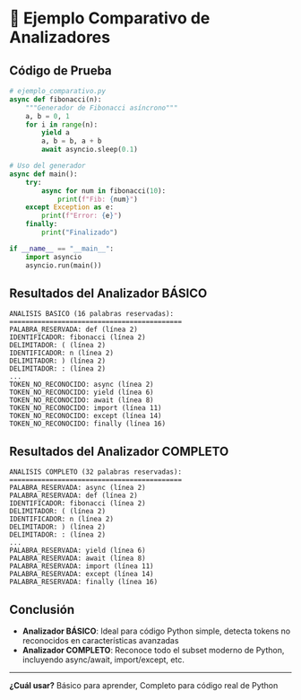 # 🎯 Ejemplo Comparativo de Analizadores

## Código de Prueba
```python
# ejemplo_comparativo.py
async def fibonacci(n):
    """Generador de Fibonacci asíncrono"""
    a, b = 0, 1
    for i in range(n):
        yield a
        a, b = b, a + b
        await asyncio.sleep(0.1)

# Uso del generador
async def main():
    try:
        async for num in fibonacci(10):
            print(f"Fib: {num}")
    except Exception as e:
        print(f"Error: {e}")
    finally:
        print("Finalizado")

if __name__ == "__main__":
    import asyncio
    asyncio.run(main())
```

## Resultados del Analizador BÁSICO
```
ANALISIS BASICO (16 palabras reservadas):
===========================================
PALABRA_RESERVADA: def (línea 2)
IDENTIFICADOR: fibonacci (línea 2)
DELIMITADOR: ( (línea 2)
IDENTIFICADOR: n (línea 2)
DELIMITADOR: ) (línea 2)
DELIMITADOR: : (línea 2)
...
TOKEN_NO_RECONOCIDO: async (línea 2)
TOKEN_NO_RECONOCIDO: yield (línea 6)
TOKEN_NO_RECONOCIDO: await (línea 8)
TOKEN_NO_RECONOCIDO: import (línea 11)
TOKEN_NO_RECONOCIDO: except (línea 14)
TOKEN_NO_RECONOCIDO: finally (línea 16)
```

## Resultados del Analizador COMPLETO
```
ANALISIS COMPLETO (32 palabras reservadas):
===========================================
PALABRA_RESERVADA: async (línea 2)
PALABRA_RESERVADA: def (línea 2)
IDENTIFICADOR: fibonacci (línea 2)
DELIMITADOR: ( (línea 2)
IDENTIFICADOR: n (línea 2)
DELIMITADOR: ) (línea 2)
DELIMITADOR: : (línea 2)
...
PALABRA_RESERVADA: yield (línea 6)
PALABRA_RESERVADA: await (línea 8)
PALABRA_RESERVADA: import (línea 11)
PALABRA_RESERVADA: except (línea 14)
PALABRA_RESERVADA: finally (línea 16)
```

## Conclusión
- **Analizador BÁSICO**: Ideal para código Python simple, detecta tokens no reconocidos en características avanzadas
- **Analizador COMPLETO**: Reconoce todo el subset moderno de Python, incluyendo async/await, import/except, etc.

---
**¿Cuál usar?** Básico para aprender, Completo para código real de Python